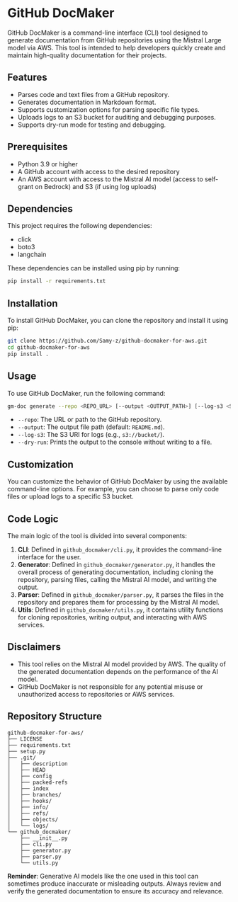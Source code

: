 # GitHub DocMaker

GitHub DocMaker is a command-line interface (CLI) tool designed to generate documentation from GitHub repositories using the Mistral Large model via AWS. This tool is intended to help developers quickly create and maintain high-quality documentation for their projects.

## Features

- Parses code and text files from a GitHub repository.
- Generates documentation in Markdown format.
- Supports customization options for parsing specific file types.
- Uploads logs to an S3 bucket for auditing and debugging purposes.
- Supports dry-run mode for testing and debugging.

## Prerequisites

- Python 3.9 or higher
- A GitHub account with access to the desired repository
- An AWS account with access to the Mistral AI model (access to self-grant on Bedrock) and S3 (if using log uploads)

## Dependencies

This project requires the following dependencies:

- click
- boto3
- langchain

These dependencies can be installed using pip by running:

```bash
pip install -r requirements.txt
```

## Installation

To install GitHub DocMaker, you can clone the repository and install it using pip:

```bash
git clone https://github.com/Samy-z/github-docmaker-for-aws.git
cd github-docmaker-for-aws
pip install .
```

## Usage

To use GitHub DocMaker, run the following command:

```bash
gm-doc generate --repo <REPO_URL> [--output <OUTPUT_PATH>] [--log-s3 <S3_URI>] [--dry-run]
```

- `--repo`: The URL or path to the GitHub repository.
- `--output`: The output file path (default: `README.md`).
- `--log-s3`: The S3 URI for logs (e.g., `s3://bucket/`).
- `--dry-run`: Prints the output to the console without writing to a file.

## Customization

You can customize the behavior of GitHub DocMaker by using the available command-line options. For example, you can choose to parse only code files or upload logs to a specific S3 bucket.

## Code Logic

The main logic of the tool is divided into several components:

1. **CLI**: Defined in `github_docmaker/cli.py`, it provides the command-line interface for the user.
2. **Generator**: Defined in `github_docmaker/generator.py`, it handles the overall process of generating documentation, including cloning the repository, parsing files, calling the Mistral AI model, and writing the output.
3. **Parser**: Defined in `github_docmaker/parser.py`, it parses the files in the repository and prepares them for processing by the Mistral AI model.
4. **Utils**: Defined in `github_docmaker/utils.py`, it contains utility functions for cloning repositories, writing output, and interacting with AWS services.

## Disclaimers

- This tool relies on the Mistral AI model provided by AWS. The quality of the generated documentation depends on the performance of the AI model.
- GitHub DocMaker is not responsible for any potential misuse or unauthorized access to repositories or AWS services.

## Repository Structure

```
github-docmaker-for-aws/
├── LICENSE
├── requirements.txt
├── setup.py
├── .git/
│   ├── description
│   ├── HEAD
│   ├── config
│   ├── packed-refs
│   ├── index
│   ├── branches/
│   ├── hooks/
│   ├── info/
│   ├── refs/
│   ├── objects/
│   └── logs/
└── github_docmaker/
    ├── __init__.py
    ├── cli.py
    ├── generator.py
    ├── parser.py
    └── utils.py
```

**Reminder**: Generative AI models like the one used in this tool can sometimes produce inaccurate or misleading outputs. Always review and verify the generated documentation to ensure its accuracy and relevance.
